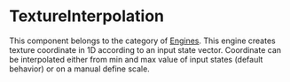 TextureInterpolation
====================

This component belongs to the category of [Engines](../../simulation-principles/engine/). This engine creates texture coordinate in 1D according to an input state vector.  Coordinate can be interpolated either from min and max value of input states (default behavior) or on a manual define scale.
